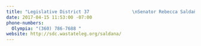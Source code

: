 ```yaml
---
title: "Legislative District 37                \nSenator Rebecca Saldaña"
date: 2017-04-15 11:53:00 -07:00
phone-numbers:
  Olympia: "(360) 786-7688 "
website: http://sdc.wastateleg.org/saldana/
---
```


